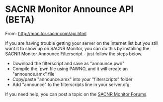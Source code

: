 # SACNR Monitor Announce API (BETA)

From: http://monitor.sacnr.com/api.html

If you are having trouble getting your server on the internet list but you still want it to show up on SACNR Monitor, you can do this by installing the SACNR Monitor Announce Filterscript - just follow the steps below.

 - Download the filterscript and save as "announce.pwn"
 - Compile the .pwn file using PAWNO, and it will create an "announce.amx" file
 - Copy/paste "announce.amx" into your "filterscripts" folder
 - Add "announce" to the filterscripts line in your server.cfg

If you need help, you can post a topic on the [SACNR Monitor Forums](http://forum.sacnr.com/forums/46-SACNR-Monitor).
